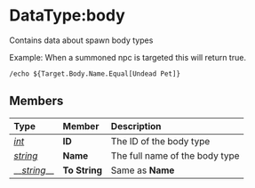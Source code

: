 # DataType:body

Contains data about spawn body types

Example: When a summoned npc is targeted this will return true.

`/echo ${Target.Body.Name.Equal[Undead Pet]}`

## Members

| **Type** | **Member** | **Description** |
| :--- | :--- | :--- |
| [_int_](datatype-int.md) | **ID** | The ID of the body type |
| [_string_]() | **Name** | The full name of the body type |
| \_\_[_string_]()\_\_ | **To String** | Same as **Name** |

